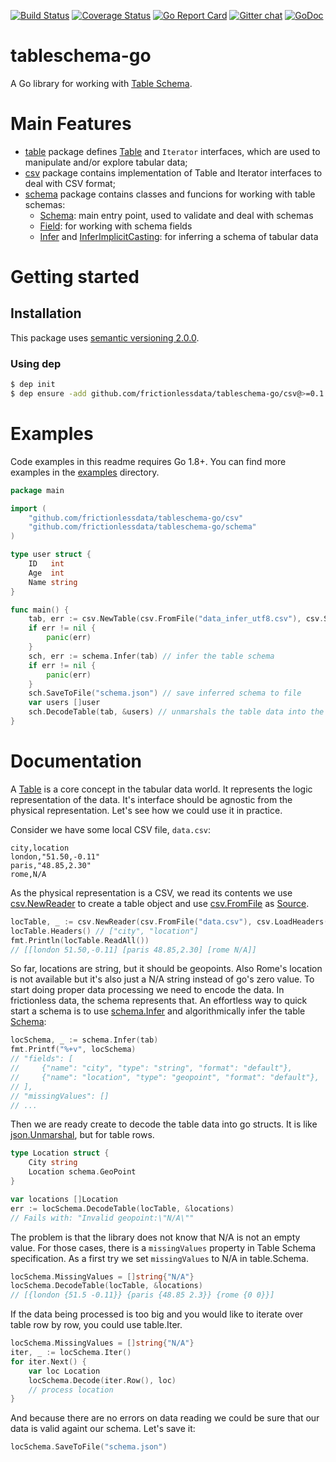 [![Build Status](https://travis-ci.org/frictionlessdata/tableschema-go.svg?branch=master)](https://travis-ci.org/frictionlessdata/tableschema-go) [![Coverage Status](https://coveralls.io/repos/github/frictionlessdata/tableschema-go/badge.svg?branch=master)](https://coveralls.io/github/frictionlessdata/tableschema-go?branch=master) [![Go Report Card](https://goreportcard.com/badge/github.com/frictionlessdata/tableschema-go)](https://goreportcard.com/report/github.com/frictionlessdata/tableschema-go) [![Gitter chat](https://badges.gitter.im/gitterHQ/gitter.png)](https://gitter.im/frictionlessdata/chat) [![GoDoc](https://godoc.org/github.com/frictionlessdata/tableschema-go?status.svg)](https://godoc.org/github.com/frictionlessdata/tableschema-go)

# tableschema-go
A Go library for working with [Table Schema](http://specs.frictionlessdata.io/table-schema/).


# Main Features

* [table](https://godoc.org/github.com/frictionlessdata/tableschema-go/table) package defines [Table](https://godoc.org/github.com/frictionlessdata/tableschema-go/csv#Table) and `Iterator` interfaces, which are used to manipulate and/or explore tabular data;
* [csv](https://godoc.org/github.com/frictionlessdata/tableschema-go/csv) package contains implementation of Table and Iterator interfaces to deal with CSV format;
* [schema](https://github.com/frictionlessdata/tableschema-go/tree/master/schema) package contains classes and funcions for working with table schemas:
     * [Schema](https://godoc.org/github.com/frictionlessdata/tableschema-go/schema#Schema): main entry point, used to validate and deal with schemas
     * [Field](https://godoc.org/github.com/frictionlessdata/tableschema-go/schema#Field): for working with schema fields
     * [Infer](https://godoc.org/github.com/frictionlessdata/tableschema-go/schema#Schema) and [InferImplicitCasting](https://godoc.org/github.com/frictionlessdata/tableschema-go/schema#InferImplicitCasting): for inferring a schema of tabular data
     

# Getting started

## Installation

This package uses [semantic versioning 2.0.0](http://semver.org/). 

### Using dep

```sh
$ dep init
$ dep ensure -add github.com/frictionlessdata/tableschema-go/csv@>=0.1
```

# Examples

Code examples in this readme requires Go 1.8+. You can find more examples in the [examples](https://github.com/frictionlessdata/tableschema-go/tree/master/examples) directory.

```go
package main

import (
	"github.com/frictionlessdata/tableschema-go/csv"
	"github.com/frictionlessdata/tableschema-go/schema"
)

type user struct {
	ID   int
	Age  int
	Name string
}

func main() {
	tab, err := csv.NewTable(csv.FromFile("data_infer_utf8.csv"), csv.SetHeaders("id", "age", "name"))
	if err != nil {
		panic(err)
	}
	sch, err := schema.Infer(tab) // infer the table schema
	if err != nil {
		panic(err)
	}
    sch.SaveToFile("schema.json") // save inferred schema to file
	var users []user
	sch.DecodeTable(tab, &users) // unmarshals the table data into the slice.
}
```
# Documentation

A [Table](https://godoc.org/github.com/frictionlessdata/tableschema-go/table#Table) is a core concept in the tabular data world. It represents the logic representation of the data. It's interface should be agnostic from the physical representation. Let's see how we could use it in practice.

Consider we have some local CSV file, `data.csv`:

```csv
city,location
london,"51.50,-0.11"
paris,"48.85,2.30"
rome,N/A
```

As the physical representation is a CSV, we read its contents we use [csv.NewReader](https://godoc.org/github.com/frictionlessdata/tableschema-go/csv#NewReader) to create a table object and use [csv.FromFile](https://godoc.org/github.com/frictionlessdata/tableschema-go/csv#FromFile) as [Source](https://godoc.org/github.com/frictionlessdata/tableschema-go/csv#Source).

```go
locTable, _ := csv.NewReader(csv.FromFile("data.csv"), csv.LoadHeaders())
locTable.Headers() // ["city", "location"]
fmt.Println(locTable.ReadAll())
// [[london 51.50,-0.11] [paris 48.85,2.30] [rome N/A]]
```

So far, locations are string, but it should be geopoints. Also Rome's location is not available but it's also just a N/A string instead of go's zero value. To start doing proper data processing we need to encode the data. In frictionless data, the schema represents that. An effortless way to quick start a schema is to use [schema.Infer](https://godoc.org/github.com/frictionlessdata/tableschema-go/schema#Infer) and algorithmically infer the table [Schema](https://godoc.org/github.com/frictionlessdata/tableschema-go/schema#Schema):

```go
locSchema, _ := schema.Infer(tab)
fmt.Printf("%+v", locSchema)
// "fields": [
//     {"name": "city", "type": "string", "format": "default"},
//     {"name": "location", "type": "geopoint", "format": "default"},
// ],
// "missingValues": []
// ...
```

Then we are ready create to decode the table data into go structs. It is like [json.Unmarshal](https://golang.org/pkg/encoding/json/#Unmarshal), but for table rows. 

```go
type Location struct {
    City string
    Location schema.GeoPoint
}

var locations []Location
err := locSchema.DecodeTable(locTable, &locations)
// Fails with: "Invalid geopoint:\"N/A\""
```

The problem is that the library does not know that N/A is not an empty value. For those cases, there is a `missingValues` property in Table Schema specification. As a first try we set `missingValues` to N/A in table.Schema.

```go
locSchema.MissingValues = []string{"N/A"}
locSchema.DecodeTable(locTable, &locations)
// [{london {51.5 -0.11}} {paris {48.85 2.3}} {rome {0 0}}]
```

If the data being processed is too big and you would like to iterate over table row by row, you could use table.Iter.
```go
locSchema.MissingValues = []string{"N/A"}
iter, _ := locSchema.Iter()
for iter.Next() {
    var loc Location
    locSchema.Decode(iter.Row(), loc)
    // process location
}
```

And because there are no errors on data reading we could be sure that our data is valid againt our schema. Let's save it:

```go
locSchema.SaveToFile("schema.json")
```